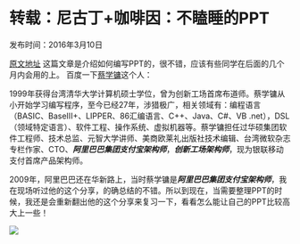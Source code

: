 # 转载：尼古丁+咖啡因：不瞌睡的PPT

发布时间：2016年3月10日

[原文地址](http://wenku.baidu.com/view/6f0cd90616fc700abb68fc3e.html) 这篇文章是介绍如何编写PPT的，很不错，应该有些同学在后面的几个月内会用的上。
百度一下[蔡学镛](http://baike.baidu.com/view/4261032.htm)这个人：

   1999年获得台湾清华大学计算机硕士学位，曾为创新工场首席布道师。蔡学镛从小开始学习编写程序，至今已经27年，涉猎极广，相关领域有：编程语言（BASIC、BaseIII+、LIPPER、86汇编语言、C++、Java、C#、VB .net），DSL（领域特定语言）、软件工程、操作系统、虚拟机器等。蔡学镛担任过华硕集团软件工程师、技术总监、元智大学讲师、美商欧莱礼出版社技术编辑、台湾微软杂志专栏作家、CTO、***阿里巴巴集团支付宝架构师***，***创新工场架构师***，现为银联移动支付首席产品架构师。

2009年，阿里巴巴还在华新路上，当时蔡学镛是***阿里巴巴集团支付宝架构师***，我在现场听过他的这个分享，的确总结的不错。所以到现在，当需要整理PPT的时候，我还是会重新翻出他的这个分享来复习一下，看看怎么能让自己的PPT比较高大上一些！

![](http://blogimages.oss-cn-hangzhou.aliyuncs.com/no_doze_ppt.png)
